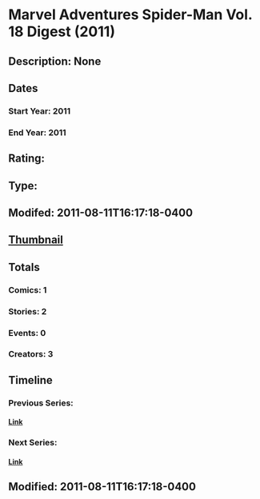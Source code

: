 # Marvel Adventures Spider-Man Vol. 18 Digest (2011)
## Description: None
## Dates
### Start Year: 2011
### End Year: 2011
## Rating: 
## Type: 
## Modifed: 2011-08-11T16:17:18-0400
## [Thumbnail](http://i.annihil.us/u/prod/marvel/i/mg/f/70/4cb5fdc0d72f8.jpg)
## Totals
### Comics: 1
### Stories: 2
### Events: 0
### Creators: 3
## Timeline
### Previous Series: 
#### [Link]()
### Next Series: 
#### [Link]()
## Modified: 2011-08-11T16:17:18-0400